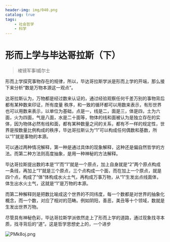 ```yaml
---
header-img: img/040.png
catalog: true
tags:
    - 社会哲学
    - 科学
---
```


# 形而上学与毕达哥拉斯（下）
> 棱镜军事Ⅰ威尔士

形而上学探究事物存在的规律，所以，毕达哥拉斯学派是形而上学的开端，那么接下来分析“数是万物本源这一观点”。 
       
达哥拉斯认为，万物都是经过数来认证的，通过经验观察任何千差万别的事物背后都有某种数来印证，所有度量 秩序，和一致的循环都可以用数来表示，有形世界也可以用数来表示，以单位为基础，点是一，线是二，面是三，体是四，土为六面，火为四面，气是八面，水是二十面等，物体的线和面被认为是独立存在的实体，因为物体必然有线和面，都有某种数量之间的关系，都有不一样的规定性，世界是按数量比例构成的秩序，毕达哥拉斯认为“1”可以构成任何偶数和基数，所以“1”就是事物的本源。
        
可以通过两种情况解释，第一种是通过具体的现象解释，这种还是偏自然哲学的方法。而第二种方法则高度抽象，是用一种神秘的方法解释。
        
毕达哥拉斯提出数的本是“1”而“1”就是一个原点，加上自身就是“2”两个原点构成一条线，再加上“1”就是三个原点，三个点构成一个面，而在加上一个原点，就是四个点，构成了“体”体构成水火土气，再构成万事万物，从“1”生发出点线面体，体生出水火土气，这就是“1”是万物的本源。
       
而第二种解释则是把数比喻成这个世界的不同纬度，每一个数都是对世界的抽象化概念，而一个数，对应了相对的范畴。例如阴阳，善恶，美丑等十个领域，数就是生发出世界万物。
      
尽管具有神秘色彩，毕达哥拉斯学派依然走上了形而上学的道路，通过现象找寻本质，找寻背后的“道”。这是哲学思想史上的，一个进步

![PMk8oj.png](https://s1.ax1x.com/2018/07/14/PMk8oj.png)